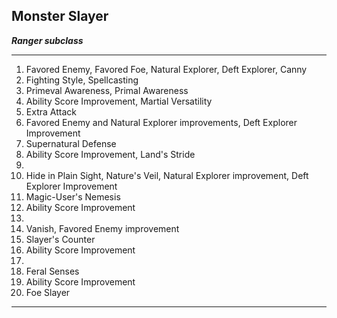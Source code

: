 ﻿## Monster Slayer

***Ranger subclass***

___
1. Favored Enemy, Favored Foe, Natural Explorer, Deft Explorer, Canny
2. Fighting Style, Spellcasting
3. Primeval Awareness, Primal Awareness
4. Ability Score Improvement, Martial Versatility
5. Extra Attack
6. Favored Enemy and Natural Explorer improvements, Deft Explorer Improvement
7. Supernatural Defense
8. Ability Score Improvement, Land's Stride
9.  
10. Hide in Plain Sight, Nature's Veil, Natural Explorer improvement, Deft Explorer Improvement
11. Magic-User's Nemesis
12. Ability Score Improvement
13.  
14. Vanish, Favored Enemy improvement
15. Slayer's Counter
16. Ability Score Improvement
17.  
18. Feral Senses
19. Ability Score Improvement
20. Foe Slayer

---
